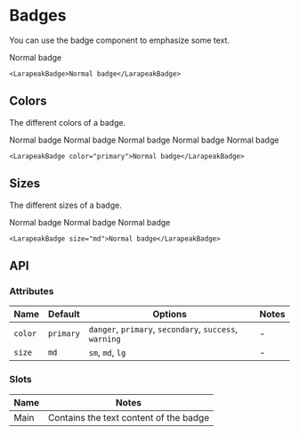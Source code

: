 # Badges

You can use the badge component to emphasize some text.

<LarapeakBadge>Normal badge</LarapeakBadge>

```vue
<LarapeakBadge>Normal badge</LarapeakBadge>
```

## Colors

The different colors of a badge.

<LarapeakBadge>Normal badge</LarapeakBadge>
<LarapeakBadge>Normal badge</LarapeakBadge>
<LarapeakBadge>Normal badge</LarapeakBadge>
<LarapeakBadge>Normal badge</LarapeakBadge>
<LarapeakBadge>Normal badge</LarapeakBadge>

```vue
<LarapeakBadge color="primary">Normal badge</LarapeakBadge>
```

## Sizes

The different sizes of a badge.

<LarapeakBadge>Normal badge</LarapeakBadge>
<LarapeakBadge>Normal badge</LarapeakBadge>
<LarapeakBadge>Normal badge</LarapeakBadge>

```vue
<LarapeakBadge size="md">Normal badge</LarapeakBadge>
```

## API

### Attributes

| Name | Default | Options | Notes |
|---|---|---|---|
| `color` | `primary` | `danger`, `primary`, `secondary`, `success`, `warning` | - |
| `size` | `md` | `sm`, `md`, `lg` | - |

### Slots

| Name | Notes |
|---|---|
| Main | Contains the text content of the badge |

